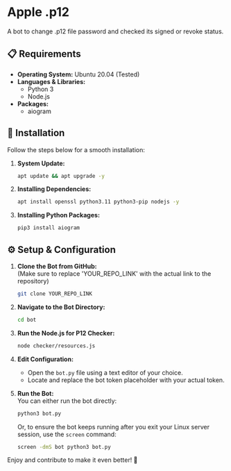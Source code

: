 # Apple .p12

A bot to change .p12 file password and checked its signed or revoke status.

## 📋 Requirements

- **Operating System:** Ubuntu 20.04 (Tested)
- **Languages & Libraries:**
  - Python 3
  - Node.js
- **Packages:**
  - aiogram

## 🔧 Installation

Follow the steps below for a smooth installation:

1. **System Update:**
    ```bash
    apt update && apt upgrade -y
    ```

2. **Installing Dependencies:**
    ```bash
    apt install openssl python3.11 python3-pip nodejs -y
    ```

3. **Installing Python Packages:**
    ```bash
    pip3 install aiogram
    ```

## ⚙️ Setup & Configuration

1. **Clone the Bot from GitHub:**  
    (Make sure to replace 'YOUR_REPO_LINK' with the actual link to the repository)
    ```bash
    git clone YOUR_REPO_LINK
    ```

2. **Navigate to the Bot Directory:**
    ```bash
    cd bot  
    ```

3. **Run the Node.js for P12 Checker:**
    ```bash
    node checker/resources.js
    ```

4. **Edit Configuration:**
    - Open the `bot.py` file using a text editor of your choice.
    - Locate and replace the bot token placeholder with your actual token.

5. **Run the Bot:**  
   You can either run the bot directly:
    ```bash
    python3 bot.py
    ```
   Or, to ensure the bot keeps running after you exit your Linux server session, use the `screen` command:
    ```bash
    screen -dmS bot python3 bot.py
    ```

Enjoy and contribute to make it even better! 🚀

